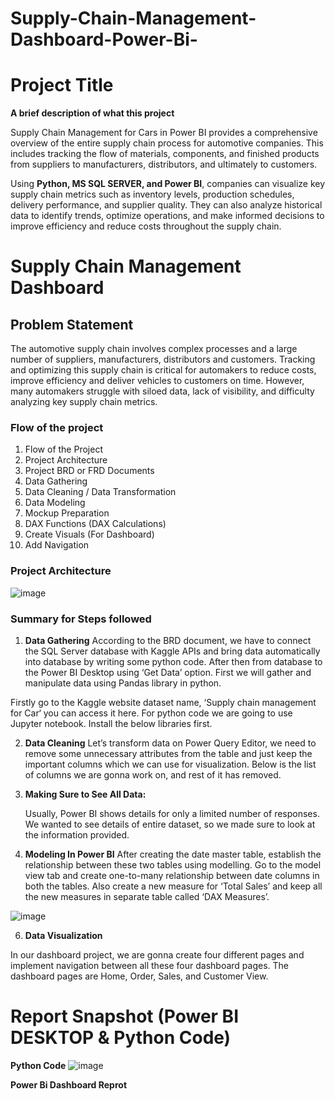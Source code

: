 # Supply-Chain-Management-Dashboard-Power-Bi-


# Project Title

**A brief description of what this project**

Supply Chain Management for Cars in Power BI provides a comprehensive overview of the entire supply chain process for automotive companies. This includes tracking the flow of materials, components, and finished products from suppliers to manufacturers, distributors, and ultimately to customers.

Using **Python, MS SQL SERVER, and Power BI**, companies can visualize key supply chain metrics such as inventory levels, production schedules, delivery performance, and supplier quality. They can also analyze historical data to identify trends, optimize operations, and make informed decisions to improve efficiency and reduce costs throughout the supply chain.

# Supply Chain Management Dashboard



## Problem Statement

The automotive supply chain involves complex processes and a large number of suppliers, manufacturers, distributors and customers. Tracking and optimizing this supply chain is critical for automakers to reduce costs, improve efficiency and deliver vehicles to customers on time. However, many automakers struggle with siloed data, lack of visibility, and difficulty analyzing key supply chain metrics.

### Flow of the project 
1. Flow of the Project
2. Project Architecture
3. Project BRD or FRD Documents
4. Data Gathering
5. Data Cleaning / Data Transformation
6. Data Modeling
7. Mockup Preparation
8. DAX Functions (DAX Calculations)
9. Create Visuals (For Dashboard)
10. Add Navigation

### Project Architecture

![image](https://github.com/MithilKothari/Supply-Chain-Management-Dashboard-Power-Bi-/assets/156261969/45a4771d-09a5-4f91-99a6-dac28bc34c7e)

### Summary for Steps followed 
1. **Data Gathering**
According to the BRD document, we have to connect the SQL Server database with Kaggle APIs and bring data automatically into database by writing some python code. After then from database to the Power BI Desktop using ‘Get Data’ option. First we will gather and manipulate data using Pandas library in python.

Firstly go to the Kaggle website dataset name, ‘Supply chain management for Car‘ you can access it here. For python code we are going to use Jupyter notebook. Install the below libraries first.

2. **Data Cleaning**
Let’s transform data on Power Query Editor, we need to remove some unnecessary attributes from the table and just keep the important columns which we can use for visualization. Below is the list of columns we are gonna work on, and rest of it has removed.

3. **Making Sure to See All Data:**
   
   Usually, Power BI shows details for only a limited number of responses. We wanted to see details of entire dataset, so we made sure to look at the information provided.

4. **Modeling In Power BI**
After creating the date master table, establish the relationship between these two tables using modelling. Go to the model view tab and create one-to-many relationship between date columns in both the tables. Also create a new measure for ‘Total Sales’ and keep all the new measures in separate table called ‘DAX Measures’.

![image](https://github.com/MithilKothari/Supply-Chain-Management-Dashboard-Power-Bi-/assets/156261969/fa1df666-5ee3-428a-b9ba-69ed47ca3ead)

6. **Data Visualization**
   
In our dashboard project, we are gonna create four different pages and implement navigation between all these four dashboard pages. The dashboard pages are Home, Order, Sales, and Customer View.

# Report Snapshot (Power BI DESKTOP & Python Code)

**Python Code**
![image](https://github.com/MithilKothari/Supply-Chain-Management-Dashboard-Power-Bi-/assets/156261969/86b0d38a-6e2b-489e-9b65-26b7a364f196)

**Power Bi Dashboard Reprot**







